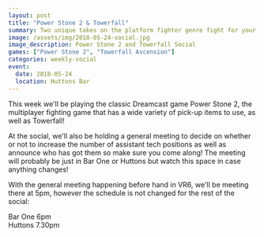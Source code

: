 ```yaml
---
layout: post
title: "Power Stone 2 & Towerfall"
summary: Two unique takes on the platform fighter genre fight for your attention!
image: /assets/img/2018-05-24-social.jpg
image_description: Power Stone 2 and Towerfall Social
games: ["Power Stone 2", "Towerfall Ascension"]
categories: weekly-social
event:
  date: 2018-05-24
  location: Huttons Bar
---
```


This week we'll be playing the classic Dreamcast game Power Stone 2, the multiplayer fighting game that has a wide variety of pick-up items to use, as well as Towerfall!

At the social, we'll also be holding a general meeting to decide on whether or not to increase the number of assistant tech positions as well as announce who has got them so make sure you come along! The meeting will probably be just in Bar One or Huttons but watch this space in case anything changes!

With the general meeting happening before hand in VR6, we'll be meeting there at 5pm, however the schedule is not changed for the rest of the social:

Bar One 6pm   
Huttons 7.30pm
